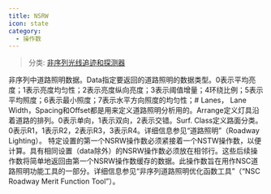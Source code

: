 ```yaml
---
title: NSRW
icon: state
category:
  - 操作数
---
```


> 分类: [非序列光线追迹和探测器](/hb/operands/131/891/  "Zemax 操作数 非序列光线追迹和探测器")

非序列中道路照明数据。Data指定要返回的道路照明的数据类型。0表示平均亮度；1表示亮度均匀性；2表示亮度纵向亮度；3表示阈值增量；4环绕比例；5表示平均照度；6表示最小照度；7表示水平方向照度的均匀性；# Lanes， Lane Width，Spacing和Offset都是用来定义道路照明分析用的。Arrange定义灯具沿着道路的排列。0表示单向，1表示双向，2表示交错。Surf. Class定义路面分类。0表示R1，1表示R2，2表示R3，3表示R4。详细信息参见“道路照明”（Roadway Lighting）。 
特定设置的第一个NSRW操作数必须紧接着一个NSTW操作数，以便计算。具有相同设置（data除外）的NSRW操作数必须放在相邻行。这些后续操作数将简单地返回由第一个NSRW操作数缓存的数据。此操作数旨在用作NSC道路照明功能工具的一部分。详细信息参见“非序列道路照明优化函数工具”（“NSC Roadway Merit Function Tool”）。